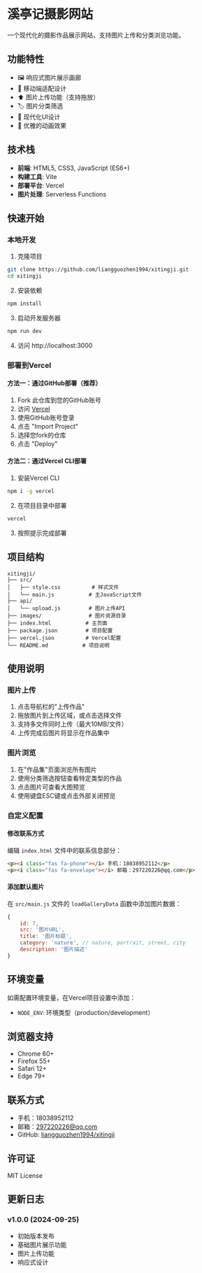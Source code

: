 # 溪亭记摄影网站

一个现代化的摄影作品展示网站，支持图片上传和分类浏览功能。

## 功能特性

- 🖼️ 响应式图片展示画廊
- 📱 移动端适配设计
- ⬆️ 图片上传功能（支持拖放）
- 🏷️ 图片分类筛选
- 🎨 现代化UI设计
- 🌙 优雅的动画效果

## 技术栈

- **前端**: HTML5, CSS3, JavaScript (ES6+)
- **构建工具**: Vite
- **部署平台**: Vercel
- **图片处理**: Serverless Functions

## 快速开始

### 本地开发

1. 克隆项目
```bash
git clone https://github.com/liangguozhen1994/xitingji.git
cd xitingji
```

2. 安装依赖
```bash
npm install
```

3. 启动开发服务器
```bash
npm run dev
```

4. 访问 http://localhost:3000

### 部署到Vercel

#### 方法一：通过GitHub部署（推荐）

1. Fork 此仓库到您的GitHub账号
2. 访问 [Vercel](https://vercel.com)
3. 使用GitHub账号登录
4. 点击 "Import Project"
5. 选择您fork的仓库
6. 点击 "Deploy"

#### 方法二：通过Vercel CLI部署

1. 安装Vercel CLI
```bash
npm i -g vercel
```

2. 在项目目录中部署
```bash
vercel
```

3. 按照提示完成部署

## 项目结构

```
xitingji/
├── src/
│   ├── style.css          # 样式文件
│   └── main.js           # 主JavaScript文件
├── api/
│   └── upload.js         # 图片上传API
├── images/               # 图片资源目录
├── index.html           # 主页面
├── package.json         # 项目配置
├── vercel.json          # Vercel配置
└── README.md           # 项目说明
```

## 使用说明

### 图片上传

1. 点击导航栏的"上传作品"
2. 拖放图片到上传区域，或点击选择文件
3. 支持多文件同时上传（最大10MB/文件）
4. 上传完成后图片将显示在作品集中

### 图片浏览

1. 在"作品集"页面浏览所有图片
2. 使用分类筛选按钮查看特定类型的作品
3. 点击图片可查看大图预览
4. 使用键盘ESC键或点击外部关闭预览

### 自定义配置

#### 修改联系方式

编辑 `index.html` 文件中的联系信息部分：
```html
<p><i class="fas fa-phone"></i> 手机：18038952112</p>
<p><i class="fas fa-envelope"></i> 邮箱：297220226@qq.com</p>
```

#### 添加默认图片

在 `src/main.js` 文件的 `loadGalleryData` 函数中添加图片数据：
```javascript
{
    id: 7,
    src: '图片URL',
    title: '图片标题',
    category: 'nature', // nature, portrait, street, city
    description: '图片描述'
}
```

## 环境变量

如需配置环境变量，在Vercel项目设置中添加：

- `NODE_ENV`: 环境类型（production/development）

## 浏览器支持

- Chrome 60+
- Firefox 55+
- Safari 12+
- Edge 79+

## 联系方式

- 手机：18038952112
- 邮箱：297220226@qq.com
- GitHub: [liangguozhen1994/xitingji](https://github.com/liangguozhen1994/xitingji)

## 许可证

MIT License

## 更新日志

### v1.0.0 (2024-09-25)
- 初始版本发布
- 基础图片展示功能
- 图片上传功能
- 响应式设计